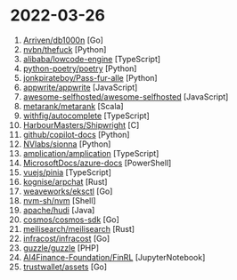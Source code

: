 # 2022-03-26

1. [Arriven/db1000n](https://github.com/Arriven/db1000n "") [Go]
2. [nvbn/thefuck](https://github.com/nvbn/thefuck "Magnificent app which corrects your previous console command.") [Python]
3. [alibaba/lowcode-engine](https://github.com/alibaba/lowcode-engine "An enterprise-class low-code technology stack with scale-out design / 一套面向扩展设计的企业级低代码技术体系") [TypeScript]
4. [python-poetry/poetry](https://github.com/python-poetry/poetry "Python dependency management and packaging made easy.") [Python]
5. [jonkpirateboy/Pass-fur-alle](https://github.com/jonkpirateboy/Pass-fur-alle "Since Polisens web queueing solution for getting a passport sucks, and it is more or less impossible to book a time, I wrote this small python script. What it does is that it automates the searching for a bookable time. In the file you just change the constants to your information and away you go. :)") [Python]
6. [appwrite/appwrite](https://github.com/appwrite/appwrite "Secure Backend Server for Web, Mobile & Flutter Developers 🚀 AKA the 100% open-source Firebase alternative.") [JavaScript]
7. [awesome-selfhosted/awesome-selfhosted](https://github.com/awesome-selfhosted/awesome-selfhosted "A list of Free Software network services and web applications which can be hosted on your own servers") [JavaScript]
8. [metarank/metarank](https://github.com/metarank/metarank "A low code Machine Learning tool that personalizes product listings, articles, recommendations, and search results in order to boost sales. A friendly Learn-to-Rank engine") [Scala]
9. [withfig/autocomplete](https://github.com/withfig/autocomplete "Fig adds autocomplete to your terminal.") [TypeScript]
10. [HarbourMasters/Shipwright](https://github.com/HarbourMasters/Shipwright "") [C]
11. [github/copilot-docs](https://github.com/github/copilot-docs "Documentation for GitHub Copilot") [Python]
12. [NVlabs/sionna](https://github.com/NVlabs/sionna "Sionna: An Open-Source Library for Next-Generation Physical Layer Research") [Python]
13. [amplication/amplication](https://github.com/amplication/amplication "Amplication is an open‑source development tool. It helps you develop quality Node.js applications without spending time on repetitive coding tasks.") [TypeScript]
14. [MicrosoftDocs/azure-docs](https://github.com/MicrosoftDocs/azure-docs "Open source documentation of Microsoft Azure") [PowerShell]
15. [vuejs/pinia](https://github.com/vuejs/pinia "🍍 Intuitive, type safe, light and flexible Store for Vue using the composition api with DevTools support") [TypeScript]
16. [kognise/arpchat](https://github.com/kognise/arpchat "Answering the question nobody asked: what if you wanted to text your friends using only ARP?") [Rust]
17. [weaveworks/eksctl](https://github.com/weaveworks/eksctl "The official CLI for Amazon EKS") [Go]
18. [nvm-sh/nvm](https://github.com/nvm-sh/nvm "Node Version Manager - POSIX-compliant bash script to manage multiple active node.js versions") [Shell]
19. [apache/hudi](https://github.com/apache/hudi "Upserts, Deletes And Incremental Processing on Big Data.") [Java]
20. [cosmos/cosmos-sdk](https://github.com/cosmos/cosmos-sdk "⛓️ A Framework for Building High Value Public Blockchains ✨") [Go]
21. [meilisearch/meilisearch](https://github.com/meilisearch/meilisearch "Powerful, fast, and an easy to use search engine") [Rust]
22. [infracost/infracost](https://github.com/infracost/infracost "Cloud cost estimates for Terraform in pull requests💰📉 Love your cloud bill!") [Go]
23. [guzzle/guzzle](https://github.com/guzzle/guzzle "Guzzle, an extensible PHP HTTP client") [PHP]
24. [AI4Finance-Foundation/FinRL](https://github.com/AI4Finance-Foundation/FinRL "FinRL: The first open-source project for financial reinforcement learning. Please star. 🔥") [JupyterNotebook]
25. [trustwallet/assets](https://github.com/trustwallet/assets "A comprehensive, up-to-date collection of information about several thousands (!) of crypto tokens.") [Go]
